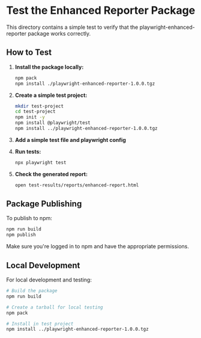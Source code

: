 # Test the Enhanced Reporter Package

This directory contains a simple test to verify that the playwright-enhanced-reporter package works correctly.

## How to Test

1. **Install the package locally:**
   ```bash
   npm pack
   npm install ./playwright-enhanced-reporter-1.0.0.tgz
   ```

2. **Create a simple test project:**
   ```bash
   mkdir test-project
   cd test-project
   npm init -y
   npm install @playwright/test
   npm install ../playwright-enhanced-reporter-1.0.0.tgz
   ```

3. **Add a simple test file and playwright config**

4. **Run tests:**
   ```bash
   npx playwright test
   ```

5. **Check the generated report:**
   ```bash
   open test-results/reports/enhanced-report.html
   ```

## Package Publishing

To publish to npm:

```bash
npm run build
npm publish
```

Make sure you're logged in to npm and have the appropriate permissions.

## Local Development

For local development and testing:

```bash
# Build the package
npm run build

# Create a tarball for local testing
npm pack

# Install in test project
npm install ../playwright-enhanced-reporter-1.0.0.tgz
```
